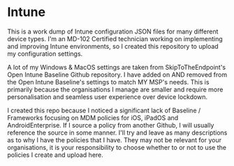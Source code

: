 # Intune

This is a work dump of Intune configuration JSON files for many different device types.
I'm an MD-102 Certified technician working on implementing and improving Intune environments, so I created this repository to upload my configuration settings.

A lot of my Windows & MacOS settings are taken from SkipToTheEndpoint's Open Intune Baseline Github repository. I have added on AND removed from the Open Intune Baseline's settings to match MY MSP's needs. This is primarily because the organisations I manage are smaller and require more personalisation and seamless user experience over device lockdown.

I created this repo because I noticed a significant lack of Baseline / Frameworks focusing on MDM policies for iOS, iPadOS and AndroidEnterprise. If I source a policy from another Github, I will usually reference the source in some manner. I'll try and leave as many descriptions as to why I have the policies that I have. They may not be relevant for your organisations, it is your responsibility to choose whether to or not to use the policies I create and upload here.
